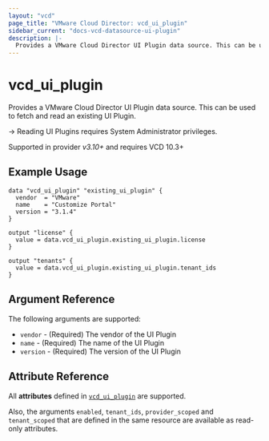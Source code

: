 ```yaml
---
layout: "vcd"
page_title: "VMware Cloud Director: vcd_ui_plugin"
sidebar_current: "docs-vcd-datasource-ui-plugin"
description: |-
  Provides a VMware Cloud Director UI Plugin data source. This can be used to fetch and read an existing UI Plugin.
---
```


# vcd\_ui\_plugin

Provides a VMware Cloud Director UI Plugin data source. This can be used to fetch and read an existing UI Plugin.

-> Reading UI Plugins requires System Administrator privileges.

Supported in provider *v3.10+* and requires VCD 10.3+

## Example Usage

```hcl
data "vcd_ui_plugin" "existing_ui_plugin" {
  vendor  = "VMware"
  name    = "Customize Portal"
  version = "3.1.4"
}

output "license" {
  value = data.vcd_ui_plugin.existing_ui_plugin.license
}

output "tenants" {
  value = data.vcd_ui_plugin.existing_ui_plugin.tenant_ids
}
```

## Argument Reference

The following arguments are supported:

* `vendor` - (Required) The vendor of the UI Plugin
* `name` - (Required) The name of the UI Plugin
* `version` - (Required) The version of the UI Plugin

## Attribute Reference

All **attributes** defined in [`vcd_ui_plugin`](/providers/vmware/vcd/latest/docs/resources/ui_plugin#attribute-reference) are supported.

Also, the arguments `enabled`, `tenant_ids`, `provider_scoped` and `tenant_scoped` that are defined in the same resource
are available as read-only attributes. 